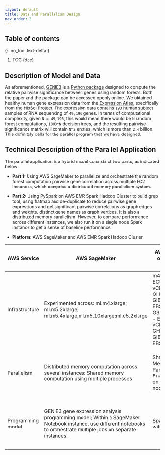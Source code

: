 ```yaml
---
layout: default
title: Data and Parallelism Design
nav_order: 2
---
```


## Table of contents
{: .no_toc .text-delta }

1. TOC
{:toc}


## Description of Model and Data
As aforementioned, [GENIE3](https://journals.plos.org/plosone/article?id=10.1371/journal.pone.0012776) is a [Python package](https://github.com/vahuynh/GENIE3) designed to compute the relative pairwise significance between genes using random forests. Both the paper and the package can be accessed openly online. 
We obtained healthy human gene expression data from the [Expression Atlas](https://www.ebi.ac.uk/gxa/experiments), specifically from the [HipSci Project](https://www.ebi.ac.uk/gxa/experiments/E-ENAD-35/Results). The expression data contains `193` human subject samples of RNA sequencing of `49,196` genes. 
In terms of computational complexity, given `N = 49,196`, this would mean there would be `N` random forest computations, `1000*N` decision trees, and the resulting pairwise significance matrix will contain `N^2` entries, which is more than `2.4` billion. This definitely calls for the parallel program that we have designed.


## Technical Description of the Parallel Application

The parallel application is a hybrid model consists of two parts, as indicated below:
* **Part 1:** Using AWS SageMaker to parallelize and orchestrate the random forest computation pairwise gene correlation across multiple EC2 instances, which comprise a distributed memory parallelism system.
* **Part 2:** Using PySpark on AWS EMR Spark Hadoop Cluster to build grep tool, using flatmap and de-duplicate to reduce pairwise gene expressions and get significant pairwise correlations as graph edges and weights, distinct gene names as graph vertices. It is also a distributed memory parallelism. However, to compare performance across different instances, we also run it on a single node Spark instance to get a sense of baseline performance.

* **Platform**: AWS SageMaker and AWS EMR Spark Hadoop Cluster

| AWS Service      | AWS SageMaker | AWS Spark on Single Node| AWS EMR Spark Hadoop Cluster|
| ----------- | ----------- |  ----------- |  ----------- |
| Infrastructure   | Experimented across: ml.m4.xlarge; ml.m5.2xlarge; ml.m5.4xlarge;ml.m5.10xlarge;ml.c5.2xlarge |m4.xlarge: - ECUs, 4 vCPUs, 2.4 GHz, -, 16 GiB memory, EBS only; G3.4xlarge: - ECUs, 16 vCPUs, 2.7 GHz, -, 122 GiB memory, EBS only)|m4.xlarge: - ECUs, 4 vCPUs, 2.4 GHz, -, 16 GiB memory, EBS only; G3.4xlarge: (not used due to vCPU limit)|
|  Parallelism   | Distributed memory computation across several instances; Shared memory computation using multiple processes|Shared-Memory Parallel Programming on a Single node| Distributed Memory in a cluster; Shared Memory; Parallel Data Processing|
| Programming model| GENIE3 gene expression analysis programming model; Within a SageMaker Notebook instance, use different notebooks to orchestrate multiple jobs on separate instances.|Spark, grep with filter       |Spark, grep with filter, then use flatMap() and distinct() to de-duplicate  |
